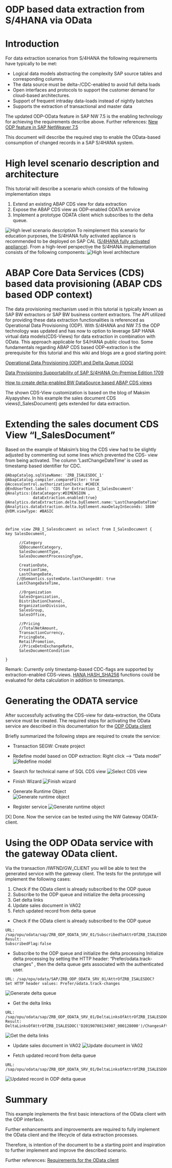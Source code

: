 # ODP based data extraction from S/4HANA via OData 

# Introduction 
For data extraction scenarios from S/4HANA the following requirements have typically to be met: 

* Logical data models abstracting the complexity SAP source tables and corresponding columns
* The data source must be delta-/CDC-enabled to avoid full delta loads 
* Open interfaces and protocols to support the customer demand for cloud-based architectures. 
* Support of frequent intraday data-loads instead of nightly batches
* Supports the extraction of transactional and master data 

The updated ODP-OData feature in SAP NW 7.5 is the enabling technology for achieving the requirements describe above. 
Further references: [New ODP feature in SAP NetWeaver 7.5]( https://wiki.scn.sap.com/wiki/display/BI/New+ODP+feature+in+SAP+NetWeaver+7.5)

This document will describe the required step to enable the OData-based consumption of changed records in a SAP S/4HANA system. 

# High level scenario description and architecture 
This tutorial will describe a scenario which consists of the following implementation steps 
1)	Extend an existing ABAP CDS view for data extraction
2)	Expose the ABAP CDS view as ODP-enabled ODATA service 
3)	Implement a prototype ODATA client which subscribes to the delta queue. 

![ High level scenario description]( https://github.com/ROBROICH/SAP_ODP_ODATA_CLIENT/blob/master/ODP_SCENARIO.jpg)
To reimplement this scenario for education purposes, the S/4HANA fully activated appliance is recommended to be deployed on SAP CAL ([S/4HANA fully activated appliance](https://blogs.sap.com/2018/12/12/sap-s4hana-fully-activated-appliance-create-your-sap-s4hana-1809-system-in-a-fraction-of-the-usual-setup-time/)). 
From a high-level perspective the S/4HANA implementation consists of the following components:
![ High level architecture]( https://github.com/ROBROICH/SAP_ODP_ODATA_CLIENT/blob/master/HIGH_LEVEL_ARCHITECTURE.PNG)

# ABAP Core Data Services (CDS) based data provisioning (ABAP CDS based ODP context)
The data provisioning mechanism used in this tutorial is typically known as SAP BW extractors or SAP BW business content extractors. The API utilized for providing these data extraction functionalities is referenced as Operational Data Provisioning (ODP). 
With S/4HANA and NW 7.5 the ODP technology was updated and has now to option to leverage SAP HANA virtual data models(CDS-Views) for data extraction in combination with OData. This approach applicable for S4/HANA public cloud too. 
Some fundamentals regarding ABAP CDS based ODP-extraction is the prerequisite for this tutorial and this wiki and blogs are a good starting point:

[Operational Data Provisioning (ODP) and Delta Queue (ODQ)]( https://wiki.scn.sap.com/wiki/pages/viewpage.action?pageId=449284646)

[Data Provisioning Supportability of SAP S/4HANA On-Premise Edition 1709
](https://blogs.sap.com/2016/07/07/data-extraction-supportability-of-sap-s4hana-on-premise-edition-1511-fps02/)

[How to create delta-enabled BW DataSource based ABAP CDS views
]( https://blogs.sap.com/2017/03/17/how-to-create-delta-enabled-bw-datasource-based-abap-cds-views/)

The shown CDS-View customization is based on the blog of Maksim Alyapyshev. In his example the sales document CDS views(I_SalesDocument) gets extended for data extraction. 

# Extending the sales document CDS View “I_SalesDocument”

Based on the example of Maksim’s blog the CDS view had to be slightly adjusted by commenting out some lines which prevented the CDS- view from being activated. 
The column 'LastChangeDateTime' is used as timestamp based identifier for CDC. 

```
@AbapCatalog.sqlViewName: 'ZRB_ISALESDOC_1'
@AbapCatalog.compiler.compareFilter: true
@AccessControl.authorizationCheck: #CHECK
@EndUserText.label: 'CDS for Extraction I_SalesDocument'
@Analytics:{dataCategory:#DIMENSION ,
            dataExtraction.enabled:true}
@Analytics.dataExtraction.delta.byElement.name:'LastChangeDateTime'
@Analytics.dataExtraction.delta.byElement.maxDelayInSeconds: 1800
@VDM.viewType: #BASIC

            

define view ZRB_I_Salesdocument as select from I_SalesDocument {
key SalesDocument,

      //Category
      SDDocumentCategory,
      SalesDocumentType,
      SalesDocumentProcessingType,

      CreationDate,
      CreationTime,
      LastChangeDate,
     //@Semantics.systemDate.lastChangedAt: true
     LastChangeDateTime,

      //Organization
      SalesOrganization,
      DistributionChannel,
      OrganizationDivision,
      SalesGroup,
      SalesOffice,
      
      //Pricing
      //TotalNetAmount,
      TransactionCurrency,
      PricingDate,
      RetailPromotion,
      //PriceDetnExchangeRate,
      SalesDocumentCondition
    
}   
```


Remark: 
Currently only timestamp-based CDC-flags are supported by extraction-enabled CDS-views.
[HANA HASH_SHA256](https://help.sap.com/viewer/4fe29514fd584807ac9f2a04f6754767/2.0.01/en-US/d22ecca9d2951014850492e8c88d498c.html/) functions could be evaluated for delta calculation in addition to timestamps. 

# Generating the ODATA service 

After successfully activating the CDS-view for data-extraction, the OData service must be created.
The required steps for activating the OData service are described in this documentation for the [ODP OData client]( https://help.sap.com/viewer/dd104a87ab9249968e6279e61378ff66/11.0.7/en-US/11853413cf124dde91925284133c007d.html) 

Briefly summarized the following steps are required to create the service:
* Transaction SEGW: Create project

* Redefine model based on ODP extraction: Right click --> “Data model” 
![ Redefine model]( https://github.com/ROBROICH/SAP_ODP_ODATA_CLIENT/blob/master/ODP_CREATE_MODEL_1.png)

* Search for technical name of SQL CDS view
![ Select CDS view]( https://github.com/ROBROICH/SAP_ODP_ODATA_CLIENT/blob/master/ODP_CREATE_MODEL_2.png)

* Finish Wizard 
![Finish wizard]( https://github.com/ROBROICH/SAP_ODP_ODATA_CLIENT/blob/master/ODP_CREATE_MODEL_3.jpg)

* Generate Runtime Object  
![Generate runtime object]( https://github.com/ROBROICH/SAP_ODP_ODATA_CLIENT/blob/master/ODP_CREATE_MODEL_4.png)

* Register service 
![Generate runtime object]( https://github.com/ROBROICH/SAP_ODP_ODATA_CLIENT/blob/master/ODP_CREATE_MODEL_5.png)

[X] Done. Now the service can be tested using the NW Gateway ODATA-client.

# Using the ODP OData service with the gateway OData client.
Via the transaction /IWFND/GW_CLIENT you will be able to test the generated service with the gateway client. 
The tests for the prototype will implement the following cases:
1)	Check if the OData client is already subscribed to the ODP queue 
2)	Subscribe to the ODP queue and initialize the delta processing 
3)	Get delta links
4)	Update sales document in VA02 
5)	Fetch updated record from delta queue 

* Check if the OData client is already subscribed to the ODP queue 
```
URL: 
/sap/opu/odata/sap/ZRB_ODP_ODATA_SRV_01/SubscribedToAttrOfZRB_ISALESDOC
Result: 
SubscribedFlag:false
```

*  Subscribe to the ODP queue and initialize the delta processing 
Initialize delta processing by setting the HTTP header: “Prefer/odata.track-changes”
, then the delta queue gets associated with the authenticated user. 
```
URL: /sap/opu/odata/SAP/ZRB_ODP_ODATA_SRV_01/AttrOfZRB_ISALESDOC?
Set HTTP header values: Prefer/odata.track-changes
```



![Generate delta queue]( https://github.com/ROBROICH/SAP_ODP_ODATA_CLIENT/blob/master/ODP_CREATE_MODEL_6.png)

* Get the delta links 
```
URL: 
/sap/opu/odata/sap/ZRB_ODP_ODATA_SRV_01/DeltaLinksOfAttrOfZRB_ISALESDOC
Result: 
DeltaLinksOfAttrOfZRB_ISALESDOC('D20190708134907_000128000')/ChangesAfter
```
![Get the delta links]( https://github.com/ROBROICH/SAP_ODP_ODATA_CLIENT/blob/master/ODP_CREATE_MODEL_7.png)

* Update sales document in VA02 
![Update document in VA02]( https://github.com/ROBROICH/SAP_ODP_ODATA_CLIENT/blob/master/ODP_CREATE_MODEL_8.png)

* Fetch updated record from delta queue 
```
URL: 
/sap/opu/odata/sap/ZRB_ODP_ODATA_SRV_01/DeltaLinksOfAttrOfZRB_ISALESDOC('D20190708134907_000128000')/ChangesAfter
```
![Updated record in ODP delta queue]( https://github.com/ROBROICH/SAP_ODP_ODATA_CLIENT/blob/master/ODP_CREATE_MODEL_9.png)
# Summary
This example implements the first basic interactions of the OData client with the ODP interface. 

Further enhancements and improvements are required to fully implement the OData client and the lifecycle of data extraction processes. 

Therefore, is intention of the document to be a starting point and inspiration to further implement and improve the described scenario. 

Further references: [Requirements for the OData client]( https://help.sap.com/viewer/dd104a87ab9249968e6279e61378ff66/11.0.7/en-US/50f4ee6253134d3cafa25b9444f0c5a9.html) 



